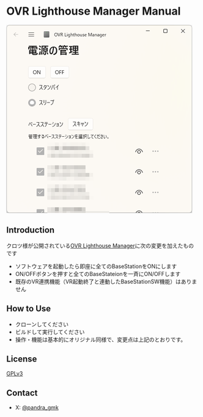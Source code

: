 # OVR Lighthouse Manager Manual
![](res/img/image.png)

## Introduction

クロツ様が公開されている[OVR Lighthouse Manager](https://kurotu.booth.pm/items/5315515)に次の変更を加えたものです

- ソフトウェアを起動したら即座に全てのBaseStationをONにします
- ON/OFFボタンを押すと全てのBaseStateionを一斉にON/OFFします
- 既存のVR連携機能（VR起動終了と連動したBaseStationSW機能）はありません


## How to Use

- クローンしてください
- ビルドして実行してください
- 操作・機能は基本的にオリジナル同様で、変更点は上記のとおりです。

## License

[GPLv3](./LICENSE)

## Contact

- X: [@pandra_gmk](https://x.com/pandra_gmk)